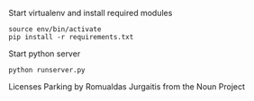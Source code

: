 Start virtualenv and install required modules
```
source env/bin/activate
pip install -r requirements.txt
```

Start python server
```
python runserver.py
```

Licenses
Parking by Romualdas Jurgaitis from the Noun Project
